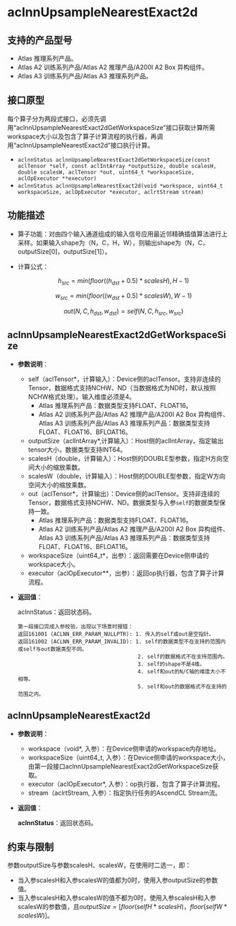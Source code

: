 # aclnnUpsampleNearestExact2d

## 支持的产品型号

- Atlas 推理系列产品。
- Atlas A2 训练系列产品/Atlas A2 推理产品/A200I A2 Box 异构组件。
- Atlas A3 训练系列产品/Atlas A3 推理系列产品。

## 接口原型

每个算子分为两段式接口，必须先调用“aclnnUpsampleNearestExact2dGetWorkspaceSize”接口获取计算所需workspace大小以及包含了算子计算流程的执行器，再调用“aclnnUpsampleNearestExact2d”接口执行计算。
- `aclnnStatus aclnnUpsampleNearestExact2dGetWorkspaceSize(const aclTensor *self, const aclIntArray *outputSize, double scalesH, double scalesW, aclTensor *out, uint64_t *workspaceSize, aclOpExecutor **executor)`
- `aclnnStatus aclnnUpsampleNearestExact2d(void *workspace, uint64_t workspaceSize, aclOpExecutor *executor, aclrtStream stream)`

## 功能描述

- 算子功能：对由四个输入通道组成的输入信号应用最近邻精确插值算法进行上采样。如果输入shape为（N，C，H，W），则输出shape为（N，C，outputSize[0]，outputSize[1]）。
- 计算公式：

  $$
  h_{src} = min(floor((h_{dst} + 0.5) * scalesH),  H - 1)
  $$

  $$
  w_{src} = min(floor((w_{dst} + 0.5) * scalesW),  W - 1)
  $$

  $$
  out(N, C, h_{dst}, w_{dst}) = self(N, C, h_{src}, w_{src})
  $$

## aclnnUpsampleNearestExact2dGetWorkspaceSize

- **参数说明**：

  - self（aclTensor*，计算输入）：Device侧的aclTensor。支持非连续的Tensor，数据格式支持NCHW、ND（当数据格式为ND时，默认按照NCHW格式处理）。输入维度必须是4。
    - Atlas 推理系列产品：数据类型支持FLOAT、FLOAT16。
    - Atlas A2 训练系列产品/Atlas A2 推理产品/A200I A2 Box 异构组件、Atlas A3 训练系列产品/Atlas A3 推理系列产品：数据类型支持FLOAT、FLOAT16、BFLOAT16。
  - outputSize（aclIntArray*,计算输入）：Host侧的aclIntArray，指定输出tensor大小，数据类型支持INT64。
  - scalesH（double，计算输入）：Host侧的DOUBLE型参数，指定H方向空间大小的缩放乘数。
  - scalesW（double，计算输入）：Host侧的DOUBLE型参数，指定W方向空间大小的缩放乘数。
  - out（aclTensor\*，计算输出）：Device侧的aclTensor。支持非连续的Tensor，数据格式支持NCHW、ND。数据类型与入参`self`的数据类型保持一致。
    - Atlas 推理系列产品：数据类型支持FLOAT、FLOAT16。
    - Atlas A2 训练系列产品/Atlas A2 推理产品/A200I A2 Box 异构组件、Atlas A3 训练系列产品/Atlas A3 推理系列产品：数据类型支持FLOAT、FLOAT16、BFLOAT16。
  - workspaceSize（uint64_t\*，出参）：返回需要在Device侧申请的workspace大小。
  - executor（aclOpExecutor\*\*，出参）：返回op执行器，包含了算子计算流程。
  
- **返回值**：

  aclnnStatus：返回状态码。

  ```
  第一段接口完成入参校验，出现以下场景时报错：
  返回161001 (ACLNN_ERR_PARAM_NULLPTR): 1. 传入的self或out是空指针。
  返回161002 (ACLNN_ERR_PARAM_INVALID): 1. self的数据类型不在支持的范围内或self与out数据类型不同。
                                        2. self的数据格式不在支持范围内。
                                        3. self的shape不是4维。
                                        4. self和out的N/C轴的维度大小不相等。
                                        5. self和out的数据格式不在支持的范围之内。
  ```

## aclnnUpsampleNearestExact2d

- **参数说明**：

  - workspace（void\*, 入参）：在Device侧申请的workspace内存地址。
  - workspaceSize（uint64_t, 入参）：在Device侧申请的workspace大小，由第一段接口aclnnUpsampleNearestExact2dGetWorkspaceSize获取。
  - executor（aclOpExecutor\*, 入参）：op执行器，包含了算子计算流程。
  - stream（aclrtStream, 入参）：指定执行任务的AscendCL Stream流。

- **返回值**：

  **aclnnStatus**：返回状态码。

## 约束与限制

参数outputSize与参数scalesH、scalesW，在使用时二选一，即：
- 当入参scalesH和入参scalesW的值都为0时，使用入参outputSize的参数值。
- 当入参scalesH和入参scalesW的值不都为0时，使用入参scalesH和入参scalesW的参数值，且$outputSize=[floor(selfH*scalesH)，floor(selfW*scalesW)]$。
